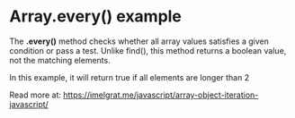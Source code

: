 # Array.every() example

The **.every()** method checks whether all array values satisfies a given condition or pass a test. Unlike find(), this method returns a boolean value, not the matching elements.

In this example, it will return true if all elements are longer than 2

Read more at: https://imelgrat.me/javascript/array-object-iteration-javascript/
